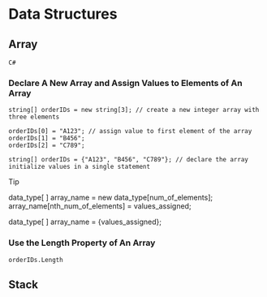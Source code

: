 # Data Structures

## Array

`C#`

### Declare A New Array and Assign Values to Elements of An Array

```
string[] orderIDs = new string[3]; // create a new integer array with three elements

orderIDs[0] = "A123"; // assign value to first element of the array
orderIDs[1] = "B456";
orderIDs[2] = "C789";
```

```
string[] orderIDs = {"A123", "B456", "C789"}; // declare the array initialize values in a single statement
```

> [!TIP]
> data_type[ ] array_name = new data_type[num_of_elements];
> array_name[nth_num_of_elements] = values_assigned;
> 
> data_type[ ] array_name = {values_assigned};

### Use the Length Property of An Array

```
orderIDs.Length
```

## Stack
